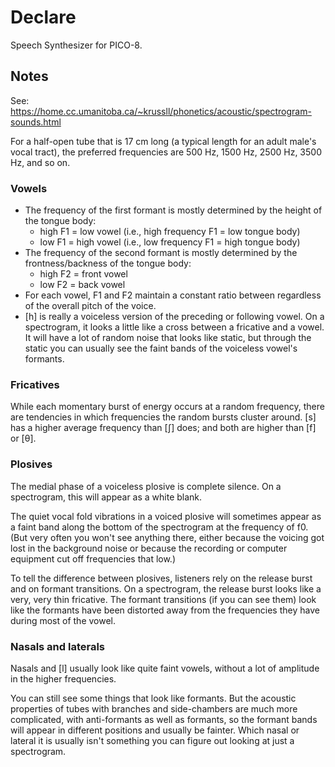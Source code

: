 # Declare
Speech Synthesizer for PICO-8.

## Notes

See: https://home.cc.umanitoba.ca/~krussll/phonetics/acoustic/spectrogram-sounds.html

For a half-open tube that is 17 cm long (a typical length for an adult male's vocal tract), the preferred frequencies are 500 Hz, 1500 Hz, 2500 Hz, 3500 Hz, and so on.

### Vowels
- The frequency of the first formant is mostly determined by the height of the tongue body:
   - high F1 = low vowel (i.e., high frequency F1 = low tongue body)
   - low F1 = high vowel (i.e., low frequency F1 = high tongue body)
- The frequency of the second formant is mostly determined by the frontness/backness of the tongue body:
  - high F2 = front vowel
  - low F2 = back vowel
- For each vowel, F1 and F2 maintain a constant ratio between regardless of the overall pitch of the voice.
- [h] is really a voiceless version of the preceding or following vowel. On a spectrogram, it looks a little like a cross between a fricative and a vowel. It will have a lot of random noise that looks like static, but through the static you can usually see the faint bands of the voiceless vowel's formants.

### Fricatives
While each momentary burst of energy occurs at a random frequency, there are tendencies in which frequencies the random bursts cluster around. [s] has a higher average frequency than [ʃ] does; and both are higher than [f] or [θ].

### Plosives
The medial phase of a voiceless plosive is complete silence. On a spectrogram, this will appear as a white blank.

The quiet vocal fold vibrations in a voiced plosive will sometimes appear as a faint band along the bottom of the spectrogram at the frequency of f0. (But very often you won't see anything there, either because the voicing got lost in the background noise or because the recording or computer equipment cut off frequencies that low.)

To tell the difference between plosives, listeners rely on the release burst and on formant transitions. On a spectrogram, the release burst looks like a very, very thin fricative. The formant transitions (if you can see them) look like the formants have been distorted away from the frequencies they have during most of the vowel.

### Nasals and laterals

Nasals and [l] usually look like quite faint vowels, without a lot of amplitude in the higher frequencies.

You can still see some things that look like formants. But the acoustic properties of tubes with branches and side-chambers are much more complicated, with anti-formants as well as formants, so the formant bands will appear in different positions and usually be fainter. Which nasal or lateral it is usually isn't something you can figure out looking at just a spectrogram.
